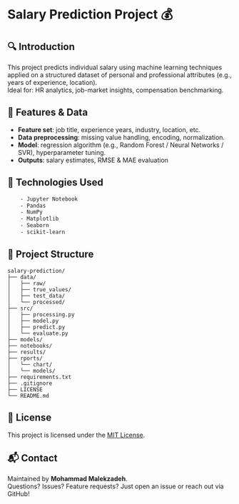 # Salary Prediction Project 💰

## 🔍 Introduction
This project predicts individual salary using machine learning techniques applied on a structured dataset of personal and professional attributes (e.g., years of experience, location).  
Ideal for: HR analytics, job-market insights, compensation benchmarking.

## 🧰 Features & Data
- **Feature set**: job title, experience years, industry, location, etc.  
- **Data preprocessing**: missing value handling, encoding, normalization.  
- **Model**: regression algorithm (e.g., Random Forest / Neural Networks / SVR), hyperparameter tuning.  
- **Outputs**: salary estimates, RMSE & MAE evaluation

## 🚀 Technologies Used
```bash
    - Jupyter Notebook
    - Pandas
    - NumPy
    - Matplotlib
    - Seaborn
    - scikit-learn

```


## 📁 Project Structure
```
salary-prediction/
├── data/
│   ├── raw/
│   ├── true_values/
│   ├── test_data/
│   └── processed/
├── src/
│   ├── processing.py
│   ├── model.py
│   ├── predict.py
│   └── evaluate.py
├── models/
├── notebooks/
├── results/
├── rports/
│   └── chart/
│   └── models/
├── requirements.txt
├── .gitignore
├── LICENSE
└── README.md
```


## 📜 License
This project is licensed under the [MIT License](LICENSE).

## 📬 Contact
Maintained by **Mohammad Malekzadeh**.  
Questions? Issues? Feature requests? Just open an issue or reach out via GitHub!